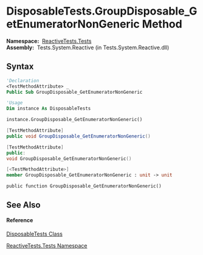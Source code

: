 # DisposableTests.GroupDisposable\_GetEnumeratorNonGeneric Method

**Namespace:**  [ReactiveTests.Tests](ReactiveTests.Tests\ReactiveTests.Tests.md)  
**Assembly:**  Tests.System.Reactive (in Tests.System.Reactive.dll)

## Syntax

```vb
'Declaration
<TestMethodAttribute> _
Public Sub GroupDisposable_GetEnumeratorNonGeneric
```

```vb
'Usage
Dim instance As DisposableTests

instance.GroupDisposable_GetEnumeratorNonGeneric()
```

```csharp
[TestMethodAttribute]
public void GroupDisposable_GetEnumeratorNonGeneric()
```

```c++
[TestMethodAttribute]
public:
void GroupDisposable_GetEnumeratorNonGeneric()
```

```fsharp
[<TestMethodAttribute>]
member GroupDisposable_GetEnumeratorNonGeneric : unit -> unit 
```

```jscript
public function GroupDisposable_GetEnumeratorNonGeneric()
```

## See Also

#### Reference

[DisposableTests Class](DisposableTests\DisposableTests.md)

[ReactiveTests.Tests Namespace](ReactiveTests.Tests\ReactiveTests.Tests.md)





